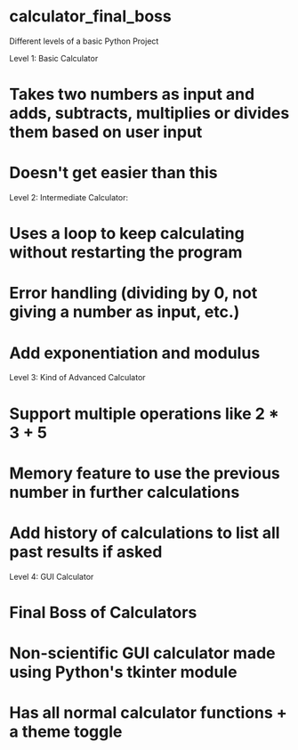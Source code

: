 # calculator_final_boss
Different levels of a basic Python Project

Level 1: Basic Calculator
# Takes two numbers as input and adds, subtracts, multiplies or divides them based on user input
#  Doesn't get easier than this

Level 2: Intermediate Calculator:
# Uses a loop to keep calculating without restarting the program
# Error handling (dividing by 0, not giving a number as input, etc.)
# Add exponentiation and modulus

Level 3: Kind of Advanced Calculator
# Support multiple operations like 2 * 3 + 5
# Memory feature to use the previous number in further calculations
# Add history of calculations to list all past results if asked

Level 4: GUI Calculator
# Final Boss of Calculators
# Non-scientific GUI calculator made using Python's tkinter module
# Has all normal calculator functions + a theme toggle 
